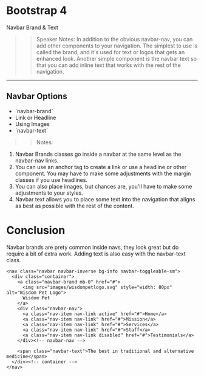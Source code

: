 <!-- .slide: data-state="title" -->
# Bootstrap 4
Navbar Brand & Text

>> Speaker Notes:
In addition to the obvious navbar-nav, you can add other components to your navigation. The simplest to use is called the brand, and it's used for text or logos that gets an enhanced look. Another simple component is the navbar text so that you can add inline text that works with the rest of the navigation.
 
---

<!-- .slide: data-state="hasicon" -->

## <i class="fa fa-bars"></i> Navbar Options
<ul>
	<li class="fragment">`navbar-brand`</li>
	<li class="fragment">Link or Headline</li>
	<li class="fragment">Using Images</li>
	<li class="fragment">`navbar-text`</li>
</ul>

>> Notes:
1. Navbar Brands classes go inside a navbar at the same level as the navbar-nav links.
1. You can use an anchor tag to create a link or use a headline or other component. You may have to make some adjustments with the margin classes if you use headlines.
1. You can also place images, but chances are, you'll have to make some adjustments  to your styles.
1. Navbar text allows you to place some text into the navigation that aligns as best as possible with the rest of the content.

# Conclusion
Navbar brands are prety common inside navs, they look great but do require a bit of extra work. Adding text is also easy with the navbar-text class.

```
<nav class="navbar navbar-inverse bg-info navbar-toggleable-sm">
  <div class="container">
    <a class="navbar-brand mb-0" href="#">
      <img src="images/wisdompetlogo.svg" style="width: 80px" alt="Wisdom Pet Logo">
      Wisdom Pet
    </a>
    <div class="navbar-nav">
      <a class="nav-item nav-link active" href="#">Home</a>
      <a class="nav-item nav-link" href="#">Mission</a>
      <a class="nav-item nav-link" href="#">Services</a>
      <a class="nav-item nav-link" href="#">Staff</a>
      <a class="nav-item nav-link disabled" href="#">Testimonials</a>
    </div><!-- navbar-nav -->

    <span class="navbar-text">The best in traditional and alternative medicine</span>
  </div><!-- container -->
</nav>
```